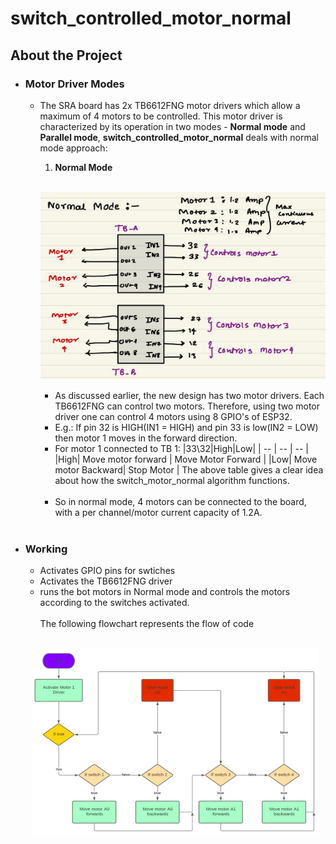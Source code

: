 # switch_controlled_motor_normal
## About the Project
- ### **Motor Driver Modes**
    - The SRA board has 2x TB6612FNG motor drivers which allow a maximum of 4 motors to be controlled. This motor driver is characterized by its operation in two modes - **Normal mode** and **Parallel mode**, **switch_controlled_motor_normal** deals with normal mode approach:   
        1. **Normal Mode**
        <br />
        <p align="center">
        <img width="460" height="300" src="./normal_mode.jpeg">
        </p>

        -  As discussed earlier, the new design has two motor drivers. Each TB6612FNG can control two motors. Therefore, using two motor driver one can control 4 motors using 8 GPIO's of ESP32.
        - E.g.: If pin 32 is HIGH(IN1 = HIGH) and pin 33 is low(IN2 = LOW) then motor 1 moves in the forward direction. 
        - For motor 1 connected to TB 1:
          |33\32|High|Low|
          | -- | -- | -- |
          |High| Move motor forward | Move Motor Forward |
          |Low| Move motor Backward| Stop Motor |
         The above table gives a clear idea about how the switch_motor_normal algorithm functions.
        <br/><br/>
        - So in normal mode, 4 motors can be connected to the board, with a per channel/motor current capacity of 1.2A.

        <br/>

- ### **Working**
    - Activates GPIO pins for swtiches 
    - Activates the TB6612FNG driver
    - runs the bot motors in Normal mode and controls the motors according to the switches activated.
    <br></br>
    The following flowchart represents the flow of code 
    <br></br>
    <p align="center">
        <img width="460" height="300" src="./flowchart.png">
    </p>


